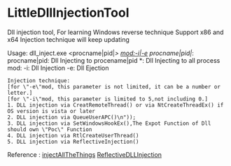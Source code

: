 # LittleDllInjectionTool
Dll injection tool, For learning Windows reverse technique
Support x86 and x64
Injection technique will keep updating

Usage: dll_inject.exe <procname|pid|*> <mod:-i|-e> <Injection technique> <dll path>
	procname|pid|*:
  procname|pid: Dll Injecting to procename|pid
	*: Dll Injecting to all process
	mod:
	-i: Dll Injection
	-e: Dll Ejection

	Injection technique:
	[for \"-e\"mod, this parameter is not limited, it can be a number or letter.]
	[for \"-i\"mod, this parameter is limited to 5,not including 0.]
	1. DLL injection via CreatRemoteThread() or via NtCreateThreadEx() if OS version is vista or later
	2. DLL injection via QueueUserAPC()\n"));
	3. DLL injection via SetWindowsHookEx(),The Expot Function of Dll should own \"Poc\" Function
	4. DLL injection via RtlCreateUserThread()
	5. DLL injection via ReflectiveInjection()
  
  Reference :
  [injectAllTheThings](https://github.com/DanielRTeixeira/injectAllTheThings)
  [ReflectiveDLLInjection](https://github.com/stephenfewer/ReflectiveDLLInjection)
  
